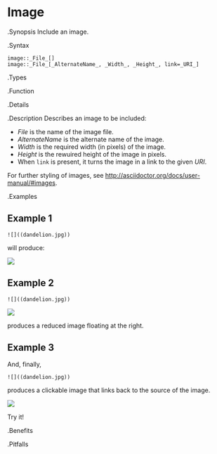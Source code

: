 # Image

.Synopsis
Include an image.

.Syntax

```
image::_File_[]
image::_File_[_AlternateName_, _Width_, _Height_, link=_URI_]
```

.Types

.Function

.Details

.Description
Describes an image to be included:

* _File_ is the name of the image file.
* _AlternateName_ is the alternate name of the image.
* _Width_ is the required width (in pixels) of the image.
* _Height_ is the rewuired height of the image in pixels.
* When `link` is present, it turns the image in a link to the given _URI_.

For further styling of images, see http://asciidoctor.org/docs/user-manual/#images.

.Examples
##  Example 1 
```
![]((dandelion.jpg))
```
will produce:

![]((dandelion.jpg))

##  Example 2 
```
![]((dandelion.jpg))
```

![]((dandelion.jpg))

produces a reduced image floating at the right.

##  Example 3 

And, finally,
```
![]((dandelion.jpg))
```
produces a clickable image that links back to the source of the image.

![]((dandelion.jpg))

Try it!

.Benefits

.Pitfalls

